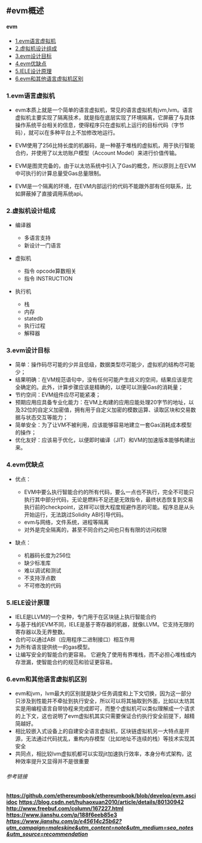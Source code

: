 
#evm概述
--




#### evm

* [1.evm语言虚拟机](#1)
* [2.虚拟机设计组成](#2)
* [3.evm设计目标](#3) 
* [4.evm优缺点](#4)
* [5.IELE设计原理](#5)
* [6.evm和其他语言虚拟机区别](#6)


<h3 id="1">1.evm语言虚拟机</h3>

* evm本质上就是一个简单的语言虚拟机，常见的语言虚拟机有jvm,lvm。语言虚拟机主要实现了隔离技术，就是指在底层实现了环境隔离，它屏蔽了与具体操作系统平台相关的信息，使得程序只在虚拟机上运行的目标代码（字节码），就可以在多种平台上不加修改地运行。
	
* EVM使用了256比特长度的机器码，是一种基于堆栈的虚拟机，用于执行智能合约，并使用了以太坊账户模型（Account Model）来进行价值传输。
* EVM是图灵完备的，由于以太坊系统中引入了Gas的概念，所以原则上在EVM中可执行的计算总量受Gas总量限制。
* EVM是一个隔离的环境，在EVM内部运行的代码不能跟外部有任何联系，比如屏蔽掉了直接调用系统api。


<h3 id="2">2.虚拟机设计组成 </h3>

* 编译器
	* 多语言支持
	* 新设计一门语言
* 虚拟机
	* 指令	opcode算数相关
	* 指令	INSTRUCTION

* 执行机
	* 栈
	* 内存
	* statedb
	* 执行过程
	* 解释器

<h3 id="3">3.evm设计目标</h3>

* 简单：操作码尽可能的少并且低级，数据类型尽可能少，虚拟机的结构尽可能少；
* 结果明确：在VM规范语句中，没有任何可能产生歧义的空间，结果应该是完全确定的。此外，计算步骤应该是精确的，以便可以测量Gas的消耗量；
* 节约空间：EVM组件应尽可能紧凑；
* 预期应用应具备专业化能力：在VM上构建的应用应能处理20字节的地址，以及32位的自定义加密值，拥有用于自定义加密的模数运算、读取区块和交易数据与状态交互等能力；
* 简单安全：为了让VM不被利用，应该能够容易地建立一套Gas消耗成本模型的操作；
* 优化友好：应该易于优化，以便即时编译（JIT）和VM的加速版本能够构建出来。



<h3 id='4'> 4.evm优缺点</h3>

* 优点：  
	* EVM中要么执行智能合约的所有代码，要么一点也不执行，完全不可能只执行其中部分代码，无论是燃料不足还是无效指令，最终状态恢复到交易执行前的checkpoint，这样可以很大程度规避作恶的可能。程序总是从头开始运行，无法跳过Solidity ABI引导代码。  
	* evm与网络，文件系统，进程等隔离  
	* 对外是完全隔离的，甚至不同合约之间也只有有限的访问权限  
	
* 缺点：
	* 机器码长度为256位
	* 缺少标准库
	* 难以调试和测试
	* 不支持浮点数
	* 不可修改的代码
		
<h3 id='5'> 5.IELE设计原理</h3>

* IELE是LLVM的一个变种，专门用于在区块链上执行智能合约
* 与基于栈的EVM不同，IELE是基于寄存器的机器，就像LLVM。它支持无限的寄存器以及无界整数。
* 合约可以通过ABI（应用程序二进制接口）相互作用
* 为所有语言提供统一的gas模型。
* 让编写安全的智能合约更容易。	它避免了使用有界堆栈，而不必担心堆栈或内存泄漏，使智能合约的规范和验证更容易。


<h3 id='6'> 6.evm和其他语言虚拟机区别 </h3>

* evm和jvm，lvm最大的区别就是缺少任务调度和上下文切换，因为这一部分只涉及到性能并不牵扯到执行安全，所以可以将其抽取到外面，比如以太坊其实是用编程语言自带协程来完成即可，而整个虚拟机可以类似理解成一个请求的上下文，这也说明了evm虚拟机其实只需要保证合约执行安全前提下，越精简越好。
* 相比较嵌入式设备上的自建安全语言虚拟机，区块链虚拟机另一大特点是开源，无法通过代码扰乱，重构内存模型（比如地址不连续的栈）等技术实现其安全
* 共同点，相比较lvm虚拟机都可以实现jit加速执行效率，本身分布式架构，这种效率提升又显得并不是很重要


###### 参考链接
**https://github.com/ethereumbook/ethereumbook/blob/develop/evm.asciidoc**
**https://blog.csdn.net/huhaoxuan2010/article/details/80130942**
**http://www.freebuf.com/column/167227.html**  
**https://www.jianshu.com/p/188f6eeb85e3**  
***https://www.jianshu.com/p/e45614c25b62?utm_campaign=maleskine&utm_content=note&utm_medium=seo_notes&utm_source=recommendation***






